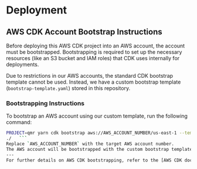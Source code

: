 # Deployment

## AWS CDK Account Bootstrap Instructions

Before deploying this AWS CDK project into an AWS account, the account must be bootstrapped. Bootstrapping is required to set up the necessary resources (like an S3 bucket and IAM roles) that CDK uses internally for deployments.

Due to restrictions in our AWS accounts, the standard CDK bootstrap template cannot be used. Instead, we have a custom bootstrap template (`bootstrap-template.yaml`) stored in this repository.

### Bootstrapping Instructions

To bootstrap an AWS account using our custom template, run the following command:

````bash
PROJECT=qmr yarn cdk bootstrap aws://AWS_ACCOUNT_NUMBER/us-east-1 --template deployment/bootstrap-template.yaml --context stage=bootstrap
./   ```
Replace `AWS_ACCOUNT_NUMBER` with the target AWS account number.
The AWS account will be bootstrapped with the custom bootstrap template and ready for deploying this CDK project.
---
For further details on AWS CDK bootstrapping, refer to the [AWS CDK documentation](https://docs.aws.amazon.com/cdk/latest/guide/bootstrapping.html).
````
